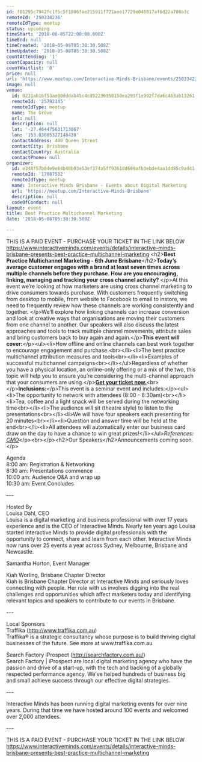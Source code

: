 ```yaml
---
id: f01295c7942fc1f5c5f1806fae215911f721aee17729e046817af6d22a700a3c
remoteId: '250334236'
remoteIdType: meetup
status: upcoming
timeStart: '2018-06-05T22:00:00.000Z'
timeEnd: null
timeCreated: '2018-05-08T05:38:30.508Z'
timeUpdated: '2018-05-08T05:38:30.508Z'
countAttending: '1'
countCapacity: null
countWaitlist: '0'
price: null
url: 'https://www.meetup.com/Interactive-Minds-Brisbane/events/250334236/'
image: null
venue:
  id: 0231ab16f53ae80dddab45c4c852236350150ea293f1e992f7da6c463ab13261
  remoteId: '25792145'
  remoteIdType: meetup
  name: The Grove
  url: null
  description: null
  lat: '-27.464475631713867'
  lon: '153.03085327148438'
  contactAddress: 480 Queen Street
  contactCity: Brisbane
  contactCountry: Australia
  contactPhone: null
organizer:
  id: e348f57b04e9e84b40b03e53ef374a5ff9261dd609afb3ebde4aa1dd85c9a441
  remoteId: '17087532'
  remoteIdType: meetup
  name: Interactive Minds Brisbane - Events about Digital Marketing
  url: 'https://meetup.com/Interactive-Minds-Brisbane'
  description: null
  codeOfConduct: null
layout: event
title: Best Practice Multichannel Marketing
date: '2018-05-08T05:38:30.508Z'

---
```

<p>THIS IS A PAID EVENT - PURCHASE YOUR TICKET IN THE LINK BELOW<br/><a href="https://www.interactiveminds.com/events/details/interactive-minds-brisbane-presents-best-practice-multichannel-marketing" class="linkified">https://www.interactiveminds.com/events/details/interactive-minds-brisbane-presents-best-practice-multichannel-marketing</a> &lt;h2&gt;<b>Best Practice Multichannel Marketing - 6th June Brisbane</b>&lt;/h2&gt;<b>Today’s average customer engages with a brand at least seven times across multiple channels before they purchase. How are you encouraging, linking, managing and tracking your cross channel activity? </b>&lt;/p&gt;At this event we’re looking at how marketers are using cross channel marketing to drive consumers towards purchase. With customers frequently switching from desktop to mobile, from website to Facebook to email to instore, we need to frequently review how these channels are working consistently and together. &lt;/p&gt;We’ll explore how linking channels can increase conversion and look at creative ways that organisations are moving their customers from one channel to another. Our speakers will also discuss the latest approaches and tools to track multiple channel movements, attribute sales and bring customers back to buy again and again.&lt;/p&gt;<b>This event will cover:</b>&lt;/p&gt;&lt;ul&gt;&lt;li&gt;How offline and online channels can best work together to encourage engagement and purchase.&lt;br&gt;&lt;/li&gt;&lt;li&gt;The best practice multichannel attribution measures and tools&lt;br&gt;&lt;/li&gt;&lt;li&gt;Examples of successful multichannel campaigns&lt;br&gt;&lt;/li&gt;&lt;/ul&gt;Regardless of whether you have a physical location, an online-only offering or a mix of the two, this topic will help you to ensure you’re considering the multi-channel approach that your consumers are using.&lt;/p&gt;<b><a href="#react-event-purchase-root">Get your ticket now.</a></b>&lt;br&gt;&lt;/p&gt;<b>Inclusions:</b>&lt;/p&gt;This event is a seminar event and includes:&lt;/p&gt;&lt;ul&gt;&lt;li&gt;The opportunity to network with attendees (8:00 - 8:30am)&lt;br&gt;&lt;/li&gt;&lt;li&gt;Tea, coffee and a light snack will be served during the networking time&lt;br&gt;&lt;/li&gt;&lt;li&gt;The audience will sit (theatre style) to listen to the presentations&lt;br&gt;&lt;/li&gt;&lt;li&gt;We will have four speakers each presenting for 20 minutes&lt;br&gt;&lt;/li&gt;&lt;li&gt;Question and answer time will be held at the end&lt;br&gt;&lt;/li&gt;&lt;li&gt;All attendees will automatically enter our business card draw on the day to have a chance to win great prizes!&lt;/li&gt;&lt;/ul&gt;<i>References: <a href="https://www.cmo.com.au/brand-post/content/610020/report-reveals-the-channels-that-really-influence-consumer-purchase-decisions/">CMO</a></i>&lt;/p&gt;&lt;br&gt;&lt;/p&gt;&lt;h2&gt;Our Speakers&lt;/h2&gt;Announcements coming soon.&lt;/p&gt;</p> <p>Agenda<br/>8:00 am: Registration &amp; Networking<br/>8:30 am: Presentations commence<br/>10:00 am: Audience Q&amp;A and wrap up<br/>10:30 am: Event Concludes</p> <p>---</p> <p>Hosted By<br/>Louisa Dahl, CEO<br/>Louisa is a digital marketing and business professional with over 17 years experience and is the CEO of Interactive Minds. Nearly ten years ago Louisa started Interactive Minds to provide digital professionals with the opportunity to connect, share and learn from each other. Interactive Minds now runs over 25 events a year across Sydney, Melbourne, Brisbane and Newcastle.</p> <p>Samantha Horton, Event Manager</p> <p>Kiah Worling, Brisbane Chapter Director<br/>Kiah is Brisbane Chapter Director at Interactive Minds and seriously loves connecting with people. Her role with us involves digging into the real challenges and opportunities which affect marketers today and identifying relevant topics and speakers to contribute to our events in Brisbane.</p> <p>---</p> <p>Local Sponsors<br/>Traffika (<a href="http://www.traffika.com.au" class="linkified">http://www.traffika.com.au</a>)<br/>Traffika® is a strategic consultancy whose purpose is to build thriving digital businesses of the future. See more at www.traffika.com.au</p> <p>Search Factory iProspect (<a href="http://searchfactory.com.au/" class="linkified">http://searchfactory.com.au/</a>)<br/>Search Factory | iProspect are local digital marketing agency who have the passion and drive of a start-up, with the tech and backing of a globally respected performance agency. We’ve helped hundreds of business big and small achieve success through our effective digital strategies.</p> <p>---</p> <p>Interactive Minds has been running digital marketing events for over nine years. During that time we have hosted around 100 events and welcomed over 2,000 attendees.</p> <p>---</p> <p>THIS IS A PAID EVENT - PURCHASE YOUR TICKET IN THE LINK BELOW<br/><a href="https://www.interactiveminds.com/events/details/interactive-minds-brisbane-presents-best-practice-multichannel-marketing" class="linkified">https://www.interactiveminds.com/events/details/interactive-minds-brisbane-presents-best-practice-multichannel-marketing</a></p>
